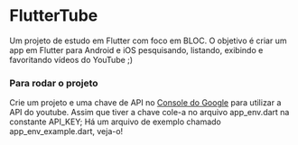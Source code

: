 # FlutterTube

Um projeto de estudo em Flutter com foco em BLOC.
O objetivo é criar um app em Flutter para Android e iOS pesquisando, listando, exibindo e favoritando vídeos do YouTube ;)




### Para rodar o projeto 
Crie um projeto e uma chave de API no [Console do Google](http://console.developers.google.com) para utilizar a API do youtube. Assim que tiver a chave cole-a no arquivo app_env.dart na constante API_KEY;
Há um arquivo de exemplo chamado app_env_example.dart, veja-o!

<!-- ## Getting Started

This project is a starting point for a Flutter application.

A few resources to get you started if this is your first Flutter project:

- [Lab: Write your first Flutter app](https://flutter.dev/docs/get-started/codelab)
- [Cookbook: Useful Flutter samples](https://flutter.dev/docs/cookbook)

For help getting started with Flutter, view our
[online documentation](https://flutter.dev/docs), which offers tutorials,
samples, guidance on mobile development, and a full API reference. -->


<!-- 
"https://www.googleapis.com/youtube/v3/search?part=snippet&q=$search&type=video&key=$API_KEY&maxResults=10"
"https://www.googleapis.com/youtube/v3/search?part=snippet&q=$_search&type=video&key=$API_KEY&maxResults=10&pageToken=$_nextToken"
"http://suggestqueries.google.com/complete/search?hl=en&ds=yt&client=youtube&hjson=t&cp=1&q=$search&format=5&alt=json" 
-->